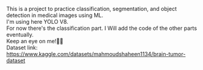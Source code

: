 This is a project to practice classification, segmentation, and object detection in medical images using ML. <br>
I'm using here YOLO V8. <br>
For now there's the classification part. I Will add the code of the other parts eventually. <br>
Keep an eye on me!🐞💖 <br>
Dataset link: https://www.kaggle.com/datasets/mahmoudshaheen1134/brain-tumor-dataset
